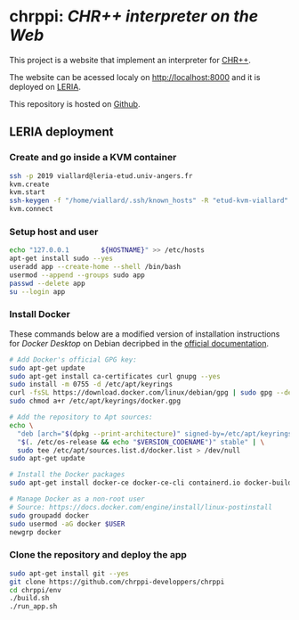 # chrppi: *CHR++ interpreter on the Web*

This project is a website that implement an interpreter for [CHR++](https://gitlab.com/vynce/chrpp).

The website can be acessed localy on [http://localhost:8000](http://localhost:8000) and it is deployed on [LERIA](https://leria-etud.univ-angers.fr/~viallard).

This repository is hosted on [Github](https://github.com/chrppi-developpers/chrppi).

## LERIA deployment

### Create and go inside a KVM container

```bash
ssh -p 2019 viallard@leria-etud.univ-angers.fr
kvm.create
kvm.start
ssh-keygen -f "/home/viallard/.ssh/known_hosts" -R "etud-kvm-viallard"
kvm.connect
```

### Setup host and user

```bash
echo "127.0.0.1        ${HOSTNAME}" >> /etc/hosts
apt-get install sudo --yes
useradd app --create-home --shell /bin/bash
usermod --append --groups sudo app
passwd --delete app
su --login app
```

### Install Docker

These commands below are a modified version of installation instructions for *Docker Desktop* on Debian decripbed in the [official documentation](https://docs.docker.com/desktop/install/debian/).

```bash
# Add Docker's official GPG key:
sudo apt-get update
sudo apt-get install ca-certificates curl gnupg --yes
sudo install -m 0755 -d /etc/apt/keyrings
curl -fsSL https://download.docker.com/linux/debian/gpg | sudo gpg --dearmor -o /etc/apt/keyrings/docker.gpg
sudo chmod a+r /etc/apt/keyrings/docker.gpg

# Add the repository to Apt sources:
echo \
  "deb [arch="$(dpkg --print-architecture)" signed-by=/etc/apt/keyrings/docker.gpg] https://download.docker.com/linux/debian \
  "$(. /etc/os-release && echo "$VERSION_CODENAME")" stable" | \
  sudo tee /etc/apt/sources.list.d/docker.list > /dev/null
sudo apt-get update

# Install the Docker packages
sudo apt-get install docker-ce docker-ce-cli containerd.io docker-buildx-plugin docker-compose-plugin --yes

# Manage Docker as a non-root user 
# Source: https://docs.docker.com/engine/install/linux-postinstall
sudo groupadd docker
sudo usermod -aG docker $USER
newgrp docker
```

### Clone the repository and deploy the app

```bash
sudo apt-get install git --yes
git clone https://github.com/chrppi-developpers/chrppi
cd chrppi/env
./build.sh
./run_app.sh
```